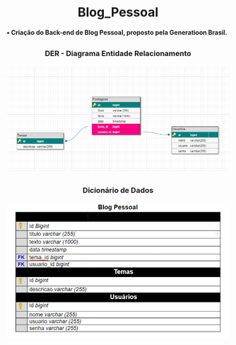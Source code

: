 <div align = "center"><h1>Blog_Pessoal</div>
<div><h4> • Criação do Back-end de Blog Pessoal, proposto pela Generatioon Brasil. </div>
  
  ##
  
<div align = "center">
  <p><h3>DER - Diagrama Entidade Relacionamento
  <br><br>
  <img width="900px" src="https://github.com/maiurysousa/Blog_Pessoal/blob/main/baixados.png"/>
  
  ##
  
  <p><h3>Dicionário de Dados
  <br><br>
  <img width="900px" src="https://github.com/maiurysousa/Blog_Pessoal/blob/main/2021-10-26%20(9).png"/>
  </div>
